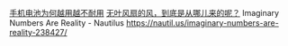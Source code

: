 [手机电池为何越用越不耐用](https://mp.weixin.qq.com/s/hlgDAdMUGEM4J2hMKJwyhQ)
[无叶风扇的风，到底是从哪儿来的呢？](https://mp.weixin.qq.com/s/nw3FTa0nCIjWXKX5_qEMig)
Imaginary Numbers Are Reality - Nautilus
https://nautil.us/imaginary-numbers-are-reality-238427/